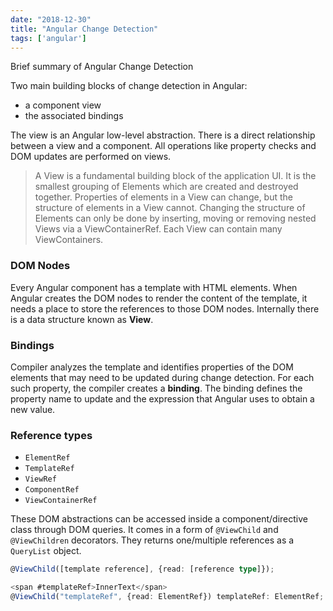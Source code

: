 ```yaml
---
date: "2018-12-30"
title: "Angular Change Detection"
tags: ['angular']
---
```

Brief summary of Angular Change Detection

Two main building blocks of change detection in Angular:
* a component view
* the associated bindings

The view is an Angular low-level abstraction. There is a direct relationship between a view and a component. All operations like property checks and DOM updates are performed on views.

> A View is a fundamental building block of the application UI. It is the smallest grouping of Elements which are created and destroyed together.
> Properties of elements in a View can change, but the structure of elements in a View cannot. Changing the structure of Elements can only be done by inserting, moving or removing nested Views via a ViewContainerRef. Each View can contain many ViewContainers.

### DOM Nodes

Every Angular component has a template with HTML elements. When Angular creates the DOM nodes to render the content of the template, it needs a place to store the references to those DOM nodes. Internally there is a data structure known as **View**. 

### Bindings

Compiler analyzes the template and identifies properties of the DOM elements that may need to be updated during change detection. For each such property, the compiler creates a **binding**. The binding defines the property name to update and the expression that Angular uses to obtain a new value.

### Reference types

* `ElementRef`
* `TemplateRef`
* `ViewRef`
* `ComponentRef`
* `ViewContainerRef`

These DOM abstractions can be accessed inside a component/directive class through DOM queries. It comes in a form of `@ViewChild` and `@ViewChildren` decorators. They returns one/multiple references as a `QueryList` object.

```typescript
@ViewChild([template reference], {read: [reference type]});

<span #templateRef>InnerText</span>
@ViewChild("templateRef", {read: ElementRef}) templateRef: ElementRef;
```


